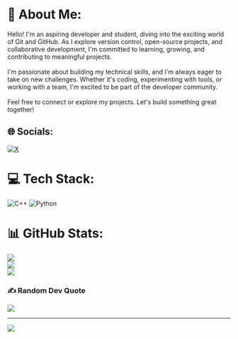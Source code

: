# 💫 About Me:
Hello! I'm an aspiring developer and student, diving into the exciting world of Git and GitHub. As I explore version control, open-source projects, and collaborative development, I'm committed to learning, growing, and contributing to meaningful projects.<br><br>I'm passionate about building my technical skills, and I'm always eager to take on new challenges. Whether it's coding, experimenting with tools, or working with a team, I'm excited to be part of the developer community.<br><br>Feel free to connect or explore my projects. Let's build something great together!


## 🌐 Socials:
[![X](https://img.shields.io/badge/X-black.svg?logo=X&logoColor=white)](https://x.com/IKI-AJA) 

# 💻 Tech Stack:
![C++](https://img.shields.io/badge/c++-%2300599C.svg?style=for-the-badge&logo=c%2B%2B&logoColor=white) ![Python](https://img.shields.io/badge/python-3670A0?style=for-the-badge&logo=python&logoColor=ffdd54)
# 📊 GitHub Stats:
![](https://github-readme-stats.vercel.app/api?username=IKI-AJA&theme=dark&hide_border=false&include_all_commits=true&count_private=true)<br/>
![](https://github-readme-streak-stats.herokuapp.com/?user=IKI-AJA&theme=dark&hide_border=false)<br/>
![](https://github-readme-stats.vercel.app/api/top-langs/?username=IKI-AJA&theme=dark&hide_border=false&include_all_commits=true&count_private=true&layout=compact)

### ✍️ Random Dev Quote
![](https://quotes-github-readme.vercel.app/api?type=horizontal&theme=dark)

---
[![](https://visitcount.itsvg.in/api?id=IKI-AJA&icon=0&color=0)](https://visitcount.itsvg.in)

<!-- Proudly created with GPRM ( https://gprm.itsvg.in ) -->

